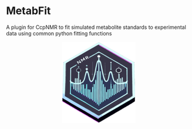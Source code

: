 # MetabFit
A plugin for CcpNMR to fit simulated metabolite standards to experimental data using common python fitting functions

<p align="center">
  <img src="https://github.com/Alex-Hill94/MetabFit/blob/main/github_logo_C.png?raw=true" alt="Repository Icon" width="200">
</p>
